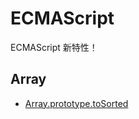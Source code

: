 # ECMAScript

ECMAScript 新特性！

## Array

 - [Array.prototype.toSorted](./Array.prototype.toSorted.js)
